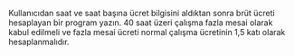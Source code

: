 Kullanıcıdan saat ve saat başına ücret bilgisini aldıktan
sonra brüt ücreti hesaplayan bir program yazın. 40 saat
üzeri çalışma fazla mesai olarak kabul edilmeli ve fazla
mesai ücreti normal çalışma ücretinin 1,5 katı olarak
hesaplanmalıdır.
